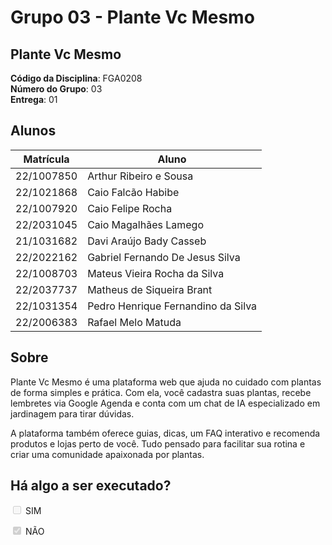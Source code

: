 # Grupo 03 - Plante Vc Mesmo

## Plante Vc Mesmo

**Código da Disciplina**: FGA0208<br>
**Número do Grupo**: 03<br>
**Entrega**: 01<br>

## Alunos

|Matrícula | Aluno |
| -- | -- |
| 22/1007850 | Arthur Ribeiro e Sousa |
| 22/1021868 | Caio Falcão Habibe |
| 22/1007920 | Caio Felipe Rocha |
| 22/2031045 | Caio Magalhães Lamego |
| 21/1031682 | Davi Araújo Bady Casseb |
| 22/2022162 | Gabriel Fernando De Jesus Silva |
| 22/1008703 | Mateus Vieira Rocha da Silva |
| 22/2037737 | Matheus de Siqueira Brant |
| 22/1031354 | Pedro Henrique Fernandino da Silva |
| 22/2006383 | Rafael Melo Matuda |

## Sobre

Plante Vc Mesmo é uma plataforma web que ajuda no cuidado com plantas de forma simples e prática. Com ela, você cadastra suas plantas, recebe lembretes via Google Agenda e conta com um chat de IA especializado em jardinagem para tirar dúvidas.

A plataforma também oferece guias, dicas, um FAQ interativo e recomenda produtos e lojas perto de você. Tudo pensado para facilitar sua rotina e criar uma comunidade apaixonada por plantas.

<!-- ## Screenshots da Primeira Entrega -->

## Há algo a ser executado?

<input type="checkbox" disabled /> SIM

<input type="checkbox" checked disabled /> NÃO

<!-- ## Informações Complementares

Quaisquer outras informações adicionais podem ser descritas nessa seção. -->
